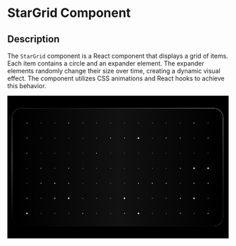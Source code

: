 # StarGrid Component

## Description

The `StarGrid` component is a React component that displays a grid of items. Each item contains a circle and an expander element. The expander elements randomly change their size over time, creating a dynamic visual effect. The component utilizes CSS animations and React hooks to achieve this behavior.

[![StarGrid Component](./example.png)](https://youtu.be/7Fspnv-lRqQ)
